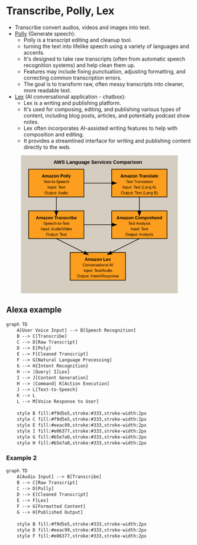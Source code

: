 # Transcribe, Polly, Lex



* Transcribe convert audios, videos and images into text.&#x20;
* [Polly](https://aws.amazon.com/polly/) (Generate speech):
  * Polly is a transcript editing and cleanup tool.
  * turning the text into lifelike speech using a variety of languages and accents.
  * It's designed to take raw transcripts (often from automatic speech recognition systems) and help clean them up.
  * Features may include fixing punctuation, adjusting formatting, and correcting common transcription errors.
  * The goal is to transform raw, often messy transcripts into cleaner, more readable text.
* [Lex](https://aws.amazon.com/pm/lex/) (AI conversational application - chatbox):
  * Lex is a writing and publishing platform.
  * It's used for composing, editing, and publishing various types of content, including blog posts, articles, and potentially podcast show notes.
  * Lex often incorporates AI-assisted writing features to help with composition and editing.
  * It provides a streamlined interface for writing and publishing content directly to the web.



<figure><img src="../../../.gitbook/assets/image (24).png" alt=""><figcaption></figcaption></figure>



## Alexa example



```mermaid
graph TD
    A[User Voice Input] --> B[Speech Recognition]
    B --> C[Transcribe]
    C --> D[Raw Transcript]
    D --> E[Poly]
    E --> F[Cleaned Transcript]
    F --> G[Natural Language Processing]
    G --> H{Intent Recognition}
    H --> |Query| I[Lex]
    I --> J[Content Generation]
    H --> |Command| K[Action Execution]
    J --> L[Text-to-Speech]
    K --> L
    L --> M[Voice Response to User]

    style B fill:#f9d5e5,stroke:#333,stroke-width:2px
    style C fill:#f9d5e5,stroke:#333,stroke-width:2px
    style E fill:#eeac99,stroke:#333,stroke-width:2px
    style I fill:#e06377,stroke:#333,stroke-width:2px
    style G fill:#b5e7a0,stroke:#333,stroke-width:2px
    style H fill:#b5e7a0,stroke:#333,stroke-width:2px
```

### Example 2



```mermaid
graph TD
    A[Audio Input] --> B[Transcribe]
    B --> C[Raw Transcript]
    C --> D[Pully]
    D --> E[Cleaned Transcript]
    E --> F[Lex]
    F --> G[Formatted Content]
    G --> H[Published Output]

    style B fill:#f9d5e5,stroke:#333,stroke-width:2px
    style D fill:#eeac99,stroke:#333,stroke-width:2px
    style F fill:#e06377,stroke:#333,stroke-width:2px
```


